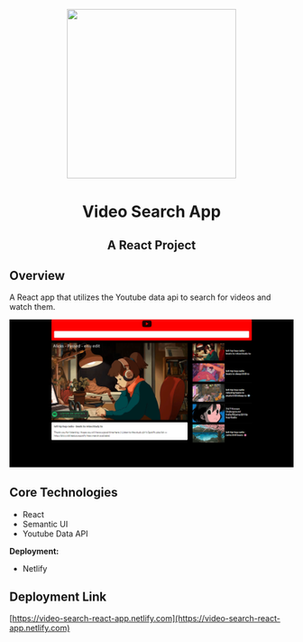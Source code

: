 <p align="center">
  <img width="300" height="300" src="https://www.freeiconspng.com/uploads/video-camera-png-icon-5.png">
  
 
</p>

<h1 align="center"> Video Search App</h1>

<h2 align="center">  A React Project</h2>

## Overview

A React app that utilizes the Youtube data api to search for videos and watch them.

<div style="text-align:center" markdown="1">

</div>

![alt](client/assets/app-pic.png)

## Core Technologies

- React
- Semantic UI
- Youtube Data API

**Deployment:**

- Netlify

## Deployment Link

[https://video-search-react-app.netlify.com](https://video-search-react-app.netlify.com)
